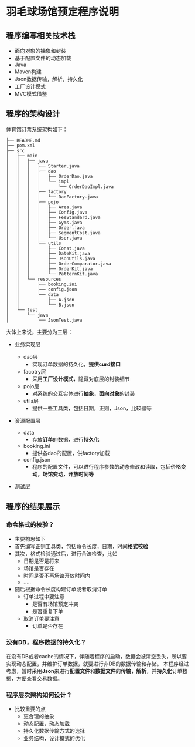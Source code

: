# 羽毛球场馆预定程序说明

## 程序编写相关技术栈
 - 面向对象的抽象和封装
 - 基于配置文件的动态加载
 - Java
 - Maven构建
 - Json数据传输，解析，持久化
 - 工厂设计模式
 - MVC模式借鉴


## 程序的架构设计
体育馆订票系统架构如下：

    ├── README.md
    ├── pom.xml
    ├── src
    │   ├── main
    │   │   ├── java
    │   │   │   ├── Starter.java
    │   │   │   ├── dao
    │   │   │   │   ├── OrderDao.java
    │   │   │   │   └── impl
    │   │   │   │       └── OrderDaoImpl.java
    │   │   │   ├── factory
    │   │   │   │   └── DaoFactory.java
    │   │   │   ├── pojo
    │   │   │   │   ├── Area.java
    │   │   │   │   ├── Config.java
    │   │   │   │   ├── FeeStandard.java
    │   │   │   │   ├── Gyms.java
    │   │   │   │   ├── Order.java
    │   │   │   │   ├── SegmentCost.java
    │   │   │   │   └── User.java
    │   │   │   └── utils
    │   │   │       ├── Const.java
    │   │   │       ├── DateKit.java
    │   │   │       ├── JsonUtils.java
    │   │   │       ├── OrderComparator.java
    │   │   │       ├── OrderKit.java
    │   │   │       └── PatternKit.java
    │   │   └── resources
    │   │       ├── booking.ini
    │   │       ├── config.json
    │   │       └── data
    │   │           ├── A.json
    │   │           └── B.json
    │   └── test
    │       └── java
    │           └── JsonTest.java
大体上来说，主要分为三层：

- 业务实现层
	- dao层
		- 实现订单数据的持久化，**提供curd接口**
	- facotry层
		- 采用**工厂设计模式**，隐藏对底层的封装细节
	- pojo层
		- 对系统的交互实体进行**抽象，面向对象**的封装
	- utils层
		- 提供一些工具类，包括日期，正则，Json，比较器等
- 资源配置层
	- data
		- 存放**订单**的数据，进行**持久化**
	- booking.ini
		- 提供各dao的配置，供factory加载
	- config.json
		- 程序的配置文件，可以进行程序参数的动态修改和读取，包括**价格变动，场馆变动，开放时间等**


- 测试层
## 程序的结果展示
### 命令格式的校验？
- 主要构思如下
 - 首先编写正则工具类，包括命令长度，日期，时间**格式校验**
 - 其次，格式检验通过后，进行合法检查，比如
	 - 日期是否是将来
	 - 场馆是否存在
	 - 时间是否不再场馆开放时间内
	 - .....
 -  随后根据命令长度构建订单或者取消订单
	 - 订单过程中要注意
		 - 是否有场馆预定冲突
		 - 是否重复下单
	 - 取消订单要注意
		 - 订单是否存在

### 没有DB，程序数据的持久化？
在没有DB或者cache的情况下，伴随着程序的启动，数据会被清空丢失，所以要实现动态配置，并维护订单数据，就要进行非DB的数据传输和存储。
本程序经过考虑，暂时采用**Json**来进行**配置文件**和**数据文件**的**传输，解析**，并**持久化**订单数据，方便查看交易数据。
### 程序层次架构如何设计？

- 比较重要的点
	- 更合理的抽象
	- 动态配置，动态加载
	- 持久化数据传输方式的选择
	- 业务结构，设计模式的优化
